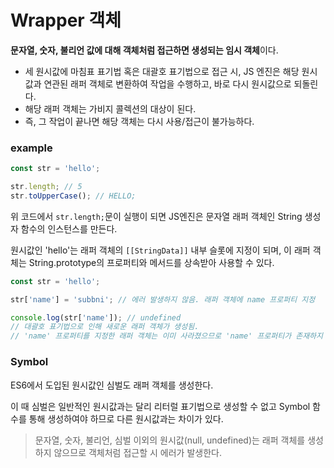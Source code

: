 # Wrapper 객체
**문자열, 숫자, 불리언 값에 대해 객체처럼 접근하면 생성되는 임시 객체**이다.

- 세 원시값에 마침표 표기법 혹은 대괄호 표기법으로 접근 시, JS 엔진은 해당 원시값과 연관된 래퍼 객체로 변환하여 작업을 수행하고, 바로 다시 원시값으로 되돌린다.
- 해당 래퍼 객체는 가비지 콜렉션의 대상이 된다.
- 즉, 그 작업이 끝나면 해당 객체는 다시 사용/접근이 불가능하다.

### example
```js
const str = 'hello';

str.length; // 5
str.toUpperCase(); // HELLO;
```
위 코드에서 `str.length;`문이 실행이 되면 JS엔진은 문자열 래퍼 객체인 String 생성자 함수의 인스턴스를 만든다.

원시값인 'hello'는 래퍼 객체의 `[[StringData]]` 내부 슬롯에 지정이 되며, 이 래퍼 객체는 String.prototype의 프로퍼티와 메서드를 상속받아 사용할 수 있다.

```js
const str = 'hello';

str['name'] = 'subbni'; // 에러 발생하지 않음. 래퍼 객체에 name 프로퍼티 지정

console.log(str['name']); // undefined
// 대괄호 표기법으로 인해 새로운 래퍼 객체가 생성됨.
// 'name' 프로퍼티를 지정한 래퍼 객체는 이미 사라졌으므로 'name' 프로퍼티가 존재하지 않음.
```

### Symbol

ES6에서 도입된 원시값인 심벌도 래퍼 객체를 생성한다.

이 때 심벌은 일반적인 원시값과는 달리 리터럴 표기법으로 생성할 수 없고 Symbol 함수를 통해 생성하여야 하므로 다른 원시값과는 차이가 있다.


> 문자열, 숫자, 불리언, 심벌 이외의 원시값(null, undefined)는 래퍼 객체를 생성하지 않으므로 객체처럼 접근할 시 에러가 발생한다.
